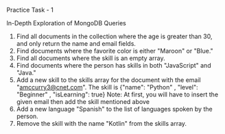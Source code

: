 Practice Task - 1

In-Depth Exploration of MongoDB Queries

1. Find all documents in the collection where the age is greater than 30, and
only return the name and email fields.
2. Find documents where the favorite color is either "Maroon" or "Blue."
3. Find all documents where the skill is an empty array.
4. Find documents where the person has skills in both "JavaScript" and
"Java."
5. Add a new skill to the skills array for the document with the email
"amccurry3@cnet.com". The skill is
{"name": "Python"
,
"level": "Beginner"
,
"isLearning": true}
Note: At first, you will have to insert the given email then add the skill
mentioned above
6. Add a new language "Spanish" to the list of languages spoken by the
person.
7. Remove the skill with the name "Kotlin" from the skills array.
